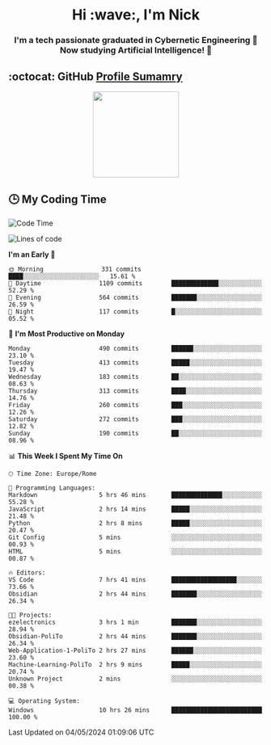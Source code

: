 <h1 align="center">Hi :wave:, I'm Nick</h1>

<h3 align="center">I'm a tech passionate graduated in Cybernetic Engineering 🤖<br>
Now studying Artificial Intelligence! 🧠</h3>


## :octocat: GitHub <a href="https://github.com/vn7n24fzkq/github-profile-summary-cards">Profile Sumamry</a>

<p align="center">
   <img style="height:170px;display:inline-block"  src="http://github-profile-summary-cards.vercel.app/api/cards/profile-details?username=CodeClimberNT&theme=github_dark" />
<!--    <img style="height:170px;display:inline-block"  src="http://github-profile-summary-cards.vercel.app/api/cards/repos-per-language?username=CodeClimberNT&theme=github_dark&exclude=" /> -->
</p>

 ## :clock3: My Coding Time 
 
<!--START_SECTION:waka-->
![Code Time](http://img.shields.io/badge/Code%20Time-188%20hrs%2037%20mins-blue)

![Lines of code](https://img.shields.io/badge/From%20Hello%20World%20I%27ve%20Written-2.6%20million%20lines%20of%20code-blue)

**I'm an Early 🐤** 

```text
🌞 Morning                331 commits         ████░░░░░░░░░░░░░░░░░░░░░   15.61 % 
🌆 Daytime                1109 commits        █████████████░░░░░░░░░░░░   52.29 % 
🌃 Evening                564 commits         ███████░░░░░░░░░░░░░░░░░░   26.59 % 
🌙 Night                  117 commits         █░░░░░░░░░░░░░░░░░░░░░░░░   05.52 % 
```
📅 **I'm Most Productive on Monday** 

```text
Monday                   490 commits         ██████░░░░░░░░░░░░░░░░░░░   23.10 % 
Tuesday                  413 commits         █████░░░░░░░░░░░░░░░░░░░░   19.47 % 
Wednesday                183 commits         ██░░░░░░░░░░░░░░░░░░░░░░░   08.63 % 
Thursday                 313 commits         ████░░░░░░░░░░░░░░░░░░░░░   14.76 % 
Friday                   260 commits         ███░░░░░░░░░░░░░░░░░░░░░░   12.26 % 
Saturday                 272 commits         ███░░░░░░░░░░░░░░░░░░░░░░   12.82 % 
Sunday                   190 commits         ██░░░░░░░░░░░░░░░░░░░░░░░   08.96 % 
```


📊 **This Week I Spent My Time On** 

```text
🕑︎ Time Zone: Europe/Rome

💬 Programming Languages: 
Markdown                 5 hrs 46 mins       ██████████████░░░░░░░░░░░   55.28 % 
JavaScript               2 hrs 14 mins       █████░░░░░░░░░░░░░░░░░░░░   21.48 % 
Python                   2 hrs 8 mins        █████░░░░░░░░░░░░░░░░░░░░   20.47 % 
Git Config               5 mins              ░░░░░░░░░░░░░░░░░░░░░░░░░   00.93 % 
HTML                     5 mins              ░░░░░░░░░░░░░░░░░░░░░░░░░   00.87 % 

🔥 Editors: 
VS Code                  7 hrs 41 mins       ██████████████████░░░░░░░   73.66 % 
Obsidian                 2 hrs 44 mins       ███████░░░░░░░░░░░░░░░░░░   26.34 % 

🐱‍💻 Projects: 
ezelectronics            3 hrs 1 min         ███████░░░░░░░░░░░░░░░░░░   28.94 % 
Obsidian-PoliTo          2 hrs 44 mins       ███████░░░░░░░░░░░░░░░░░░   26.34 % 
Web-Application-1-PoliTo 2 hrs 27 mins       ██████░░░░░░░░░░░░░░░░░░░   23.60 % 
Machine-Learning-PoliTo  2 hrs 9 mins        █████░░░░░░░░░░░░░░░░░░░░   20.74 % 
Unknown Project          2 mins              ░░░░░░░░░░░░░░░░░░░░░░░░░   00.38 % 

💻 Operating System: 
Windows                  10 hrs 26 mins      █████████████████████████   100.00 % 
```


 Last Updated on 04/05/2024 01:09:06 UTC
<!--END_SECTION:waka-->

